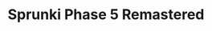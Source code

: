 ---
slug: sprunki-phase-5-remastered-2705
title: Sprunki Phase 5 Remastered
description: "Sprunki Phase 5 Remastered is an exciting online game. Play for free directly in your browser!"
icon: /images/popular_mods/Sprunki Phase 5 Remastered.png
url: https://wowtbc.net/sprunkin/phase5-remastered/index.html
previewImage: /images/popular_mods/Sprunki Phase 5 Remastered.png
type: popular mods

# SEO配置
seo:
  title: "Sprunki Phase 5 Remastered - Play Free Online Game | Fun Browser Games"
  description: "Sprunki Phase 5 Remastered - Play this fun online game for free in your browser. No download required!"
  ogImage: "/images/popular_mods/Sprunki Phase 5 Remastered.png"
  keywords: "sprunki-phase-5-remastered-2705, online game, browser game, free game, popular mods game, play online"

videoUrls:
  - https://www.youtube.com/embed/example1
  - https://www.youtube.com/embed/example2

whyPlay:
  title: "Why Play Sprunki Phase 5 Remastered?"
  items:
    - "Immersive Gameplay: Sprunki Phase 5 Remastered offers an engaging and immersive gaming experience that will keep you entertained for hours"
    - "Challenging Levels: Test your skills with increasingly difficult challenges and obstacles"
    - "Beautiful Graphics: Enjoy stunning visuals and smooth animations that bring the game world to life"
    - "Regular Updates: New content and features are added regularly to keep the game fresh and exciting"
    - "Free to Play: Experience all the fun without spending a penny"
    - "Community Features: Connect with other players, share strategies, and compete for high scores"
    - "Cross-Platform: Play on any device with a web browser, no downloads required"

features:
  title: "Key Features of Sprunki Phase 5 Remastered"
  image: "/images/popular_mods/Sprunki Phase 5 Remastered.png"
  items:
    - "Intuitive Controls: Easy to learn controls make Sprunki Phase 5 Remastered accessible for players of all skill levels"
    - "Multiple Game Modes: Enjoy various gameplay options that provide different challenges and experiences"
    - "Character Customization: Personalize your gaming experience with unique characters and items"
    - "Achievement System: Complete special tasks to earn rewards and recognition"
    - "Leaderboards: Compete with players worldwide and see who can achieve the highest scores"

characteristics:
  title: "Game Characteristics"
  image: "/images/popular_mods/Sprunki Phase 5 Remastered.png"
  items:
    - "Genre: Popular mods game with elements of strategy and skill"
    - "Difficulty: Suitable for both casual gamers and those seeking a challenge"
    - "Play Time: Quick sessions or extended gameplay, depending on your preference"
    - "Art Style: Vibrant and engaging visuals that enhance the gaming experience"
    - "Sound Design: Immersive audio that complements the gameplay perfectly"

info: "Sprunki Phase 5 Remastered is an exciting online game that offers players a unique and engaging gaming experience. With its intuitive controls, stunning visuals, and challenging gameplay, Sprunki Phase 5 Remastered provides hours of entertainment for players of all ages and skill levels. Whether you're looking for a quick gaming session during a break or an extended play session, Sprunki Phase 5 Remastered delivers an immersive experience that will keep you coming back for more. The game features multiple levels of increasing difficulty, ensuring that players are constantly challenged as they progress. With regular updates adding new content and features, Sprunki Phase 5 Remastered remains fresh and exciting, providing endless entertainment options for its growing community of players."

howToPlayIntro: "Welcome to Sprunki Phase 5 Remastered! This guide will walk you through the basics and help you master the game. Whether you're a beginner or looking to improve your skills, these tips and instructions will enhance your gaming experience."

howToPlaySteps:
  - title: "Getting Started"
    description: "Begin your Sprunki Phase 5 Remastered adventure by familiarizing yourself with the controls. Use your keyboard or mouse to navigate through the game interface. The tutorial will guide you through the basic mechanics and help you understand the objectives."
  - title: "Understanding the Objectives"
    description: "In Sprunki Phase 5 Remastered, your main goal is to progress through levels by completing specific objectives. Each level presents unique challenges that require different strategies and approaches."
  - title: "Mastering the Controls"
    description: "Practice using the controls to improve your precision and reaction time. Sprunki Phase 5 Remastered requires quick reflexes and strategic thinking to overcome obstacles and defeat opponents."
  - title: "Utilizing Power-ups"
    description: "Collect power-ups throughout the game to enhance your abilities and overcome difficult challenges. Each power-up offers unique advantages that can be crucial for success."
  - title: "Developing Strategies"
    description: "As you progress in Sprunki Phase 5 Remastered, develop effective strategies for different scenarios. Analyze patterns, anticipate challenges, and adapt your approach to maximize your performance."

faq:
  title: "Frequently Asked Questions about Sprunki Phase 5 Remastered"
  items:
    - question: "Is Sprunki Phase 5 Remastered free to play?"
      answer: "Yes, Sprunki Phase 5 Remastered is completely free to play directly in your web browser. No downloads or purchases are required to enjoy the full game experience."
    - question: "Can I play Sprunki Phase 5 Remastered on mobile devices?"
      answer: "Yes, Sprunki Phase 5 Remastered is optimized for both desktop and mobile play. You can enjoy the game on any device with a web browser and internet connection."
    - question: "Are there any in-game purchases?"
      answer: "While Sprunki Phase 5 Remastered is free to play, there may be optional in-game purchases available for cosmetic items or additional features that don't affect core gameplay."
    - question: "How often is Sprunki Phase 5 Remastered updated?"
      answer: "The developers regularly update Sprunki Phase 5 Remastered with new content, features, and improvements based on player feedback and game performance."
    - question: "Can I play Sprunki Phase 5 Remastered offline?"
      answer: "Currently, Sprunki Phase 5 Remastered requires an internet connection to play as it's a browser-based online game."
    - question: "Is Sprunki Phase 5 Remastered suitable for children?"
      answer: "Yes, Sprunki Phase 5 Remastered is designed to be family-friendly and suitable for players of all ages."
    - question: "How do I report bugs or issues?"
      answer: "If you encounter any problems while playing Sprunki Phase 5 Remastered, you can report them through the game's support page or contact the developers directly through their website."
    - question: "Still Have Questions?"
      answer: "If you have additional questions about Sprunki Phase 5 Remastered that aren't covered in this FAQ, please visit our support center or contact our customer service team for assistance."
---